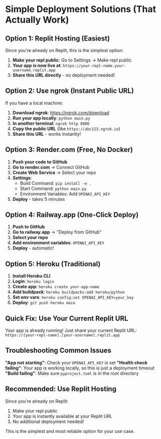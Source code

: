 # Simple Deployment Solutions (That Actually Work)

## Option 1: Replit Hosting (Easiest)

Since you're already on Replit, this is the simplest option:

1. **Make your repl public**: Go to Settings → Make repl public
2. **Your app is now live at**: `https://your-repl-name.your-username.replit.app`
3. **Share this URL directly** - no deployment needed!

## Option 2: Use ngrok (Instant Public URL)

If you have a local machine:

1. **Download ngrok**: https://ngrok.com/download
2. **Run your app locally**: `python main.py`
3. **In another terminal**: `ngrok http 8000`
4. **Copy the public URL** (like `https://abc123.ngrok.io`)
5. **Share this URL** - works instantly!

## Option 3: Render.com (Free, No Docker)

1. **Push your code to GitHub**
2. **Go to render.com** → Connect GitHub
3. **Create Web Service** → Select your repo
4. **Settings**:
   - Build Command: `pip install -e .`
   - Start Command: `python main.py`
   - Environment Variables: Add `OPENAI_API_KEY`
5. **Deploy** - takes 5 minutes

## Option 4: Railway.app (One-Click Deploy)

1. **Push to GitHub**
2. **Go to railway.app** → "Deploy from GitHub"
3. **Select your repo**
4. **Add environment variables**: `OPENAI_API_KEY`
5. **Deploy** - automatic!

## Option 5: Heroku (Traditional)

1. **Install Heroku CLI**
2. **Login**: `heroku login`
3. **Create app**: `heroku create your-app-name`
4. **Add buildpack**: `heroku buildpacks:add heroku/python`
5. **Set env vars**: `heroku config:set OPENAI_API_KEY=your_key`
6. **Deploy**: `git push heroku main`

## Quick Fix: Use Your Current Replit URL

Your app is already running! Just share your current Replit URL:
`https://[your-repl-name].[your-username].replit.app`

## Troubleshooting Common Issues

**"App not starting"**: Check your `OPENAI_API_KEY` is set
**"Health check failing"**: Your app is working locally, so this is just a deployment timeout
**"Build failing"**: Make sure `pyproject.toml` is in the root directory

## Recommended: Use Replit Hosting

Since you're already on Replit:
1. Make your repl public
2. Your app is instantly available at your Replit URL
3. No additional deployment needed!

This is the simplest and most reliable option for your use case.